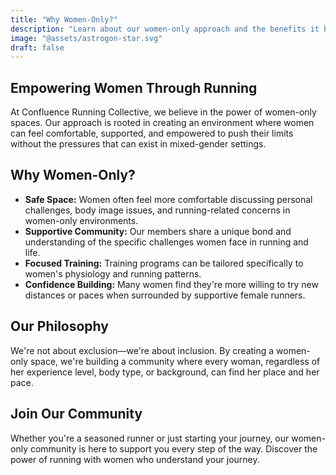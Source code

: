 ```yaml
---
title: "Why Women-Only?"
description: "Learn about our women-only approach and the benefits it brings to our running community."
image: "@assets/astrogon-star.svg"
draft: false
---
```


## Empowering Women Through Running

At Confluence Running Collective, we believe in the power of women-only spaces. Our approach is rooted in creating an environment where women can feel comfortable, supported, and empowered to push their limits without the pressures that can exist in mixed-gender settings.

## Why Women-Only?

- **Safe Space:** Women often feel more comfortable discussing personal challenges, body image issues, and running-related concerns in women-only environments.
- **Supportive Community:** Our members share a unique bond and understanding of the specific challenges women face in running and life.
- **Focused Training:** Training programs can be tailored specifically to women's physiology and running patterns.
- **Confidence Building:** Many women find they're more willing to try new distances or paces when surrounded by supportive female runners.

## Our Philosophy

We're not about exclusion—we're about inclusion. By creating a women-only space, we're building a community where every woman, regardless of her experience level, body type, or background, can find her place and her pace.

## Join Our Community

Whether you're a seasoned runner or just starting your journey, our women-only community is here to support you every step of the way. Discover the power of running with women who understand your journey. 